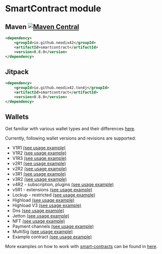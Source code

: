 # SmartContract module

## Maven [![Maven Central][maven-central-svg]][maven-central]

```xml
<dependency>
    <groupId>io.github.neodix42</groupId>
    <artifactId>smartcontract</artifactId>
    <version>0.8.0</version>
</dependency>
```

## Jitpack

```xml
<dependency>
    <groupId>io.github.neodix42.ton4j</groupId>
    <artifactId>smartcontract</artifactId>
    <version>0.8.0</version>
</dependency>
```

## Wallets

Get familiar with various wallet types and their differences [here](README-WALLETS.md).

Currently, following wallet versions and revisions are supported:

* V1R1 [(see usage example)](./src/test/java/org/ton/java/smartcontract/integrationtests/TestWalletV1R1.java)
* V1R2 [(see usage example)](v1r2-example.md)
* V1R3 [(see usage example)](./src/test/java/org/ton/java/smartcontract/integrationtests/TestWalletV1R3.java)
* v2R1 [(see usage example)](./src/test/java/org/ton/java/smartcontract/integrationtests/TestWalletV2R1Short.java)
* v2R2 [(see usage example)](./src/test/java/org/ton/java/smartcontract/integrationtests/TestWalletV2R2Short.java)
* v3R1 [(see usage example)](./src/test/java/org/ton/java/smartcontract/integrationtests/TestWalletV3R1.java)
* v3R2 [(see usage example)](./src/test/java/org/ton/java/smartcontract/integrationtests/TestWalletV3R2Short.java)
* v4R2 - subscription, plugins [(see usage example)](plugin-example.md)
* v5R1 - extensions [(see usage example)](./src/test/java/org/ton/java/smartcontract/integrationtests/TestWalletV5.java)
* Lockup -
  restricted [(see usage example)](./src/test/java/org/ton/java/smartcontract/integrationtests/TestLockupWallet.java)
* Highload [(see usage example)](./src/test/java/org/ton/java/smartcontract/integrationtests/TestHighloadWalletV2.java)
* Highload
  V3 [(see usage example)](./src/test/java/org/ton/java/smartcontract/integrationtests/TestHighloadWalletV3.java)
* Dns [(see usage example)](dns-example.md)
* Jetton [(see usage example)](jetton-example.md)
* NFT [(see usage example)](nft-example.md)
* Payment channels [(see usage example)](./src/test/java/org/ton/java/smartcontract/integrationtests/TestPayments.java)
* MultiSig [(see usage example)](./src/test/java/org/ton/java/smartcontract/integrationtests/TestWalletMultiSig.java)
* Example contract [(see usage example)](sample-smc-example.md)

More examples on how to work with [smart-contracts](../smartcontract/src/main/java/org/ton/java/smartcontract) can be
found in [here](../smartcontract/src/test/java/org/ton/java/smartcontract).

[maven-central-svg]: https://img.shields.io/maven-central/v/io.github.neodix42/smartcontract

[maven-central]: https://mvnrepository.com/artifact/io.github.neodix42/smartcontract

[ton-svg]: https://img.shields.io/badge/Based%20on-TON-blue

[ton]: https://ton.org